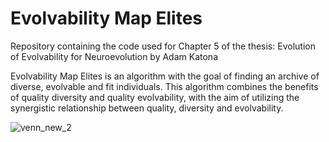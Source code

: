 # Evolvability Map Elites

Repository containing the code used for Chapter 5 of the thesis: Evolution of Evolvability for Neuroevolution by Adam Katona

Evolvability Map Elites is an algorithm with the goal of finding an archive of diverse, evolvable and fit individuals. This algorithm combines the benefits of quality diversity and quality evolvability, with the aim of utilizing the synergistic relationship between quality, diversity and evolvability.

![venn_new_2](https://github.com/adam-katona/evolvability_map_elites/assets/29441463/10b908ba-609a-4196-9f3f-125b2b77299e)

